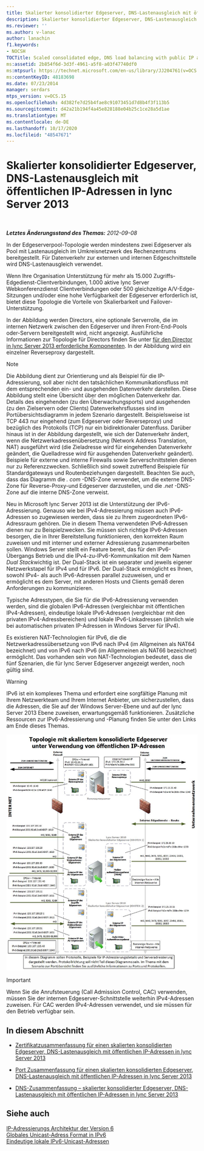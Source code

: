 ```yaml
---
title: Skalierter konsolidierter Edgeserver, DNS-Lastenausgleich mit öffentlichen IP-Adressen
description: Skalierter konsolidierter Edgeserver, DNS-Lastenausgleich mit öffentlichen IP-Adressen.
ms.reviewer: ''
ms.author: v-lanac
author: lanachin
f1.keywords:
- NOCSH
TOCTitle: Scaled consolidated edge, DNS load balancing with public IP addresses
ms:assetid: 2b854f6d-3d3f-4961-a5f8-a03f47740df0
ms:mtpsurl: https://technet.microsoft.com/en-us/library/JJ204761(v=OCS.15)
ms:contentKeyID: 48183698
ms.date: 07/23/2014
manager: serdars
mtps_version: v=OCS.15
ms.openlocfilehash: 4d382fe7d25b4fae8c91073451d7d8b4f3f113b5
ms.sourcegitcommit: d42a21b194f4a45e828188e04b25c1ce28a5d1ae
ms.translationtype: MT
ms.contentlocale: de-DE
ms.lasthandoff: 10/17/2020
ms.locfileid: "48547671"
---
```

# <a name="scaled-consolidated-edge-dns-load-balancing-with-public-ip-addresses-in-lync-server-2013"></a>Skalierter konsolidierter Edgeserver, DNS-Lastenausgleich mit öffentlichen IP-Adressen in lync Server 2013

<div data-xmlns="http://www.w3.org/1999/xhtml">

<div class="topic" data-xmlns="http://www.w3.org/1999/xhtml" data-msxsl="urn:schemas-microsoft-com:xslt" data-cs="https://msdn.microsoft.com/">

<div data-asp="https://msdn2.microsoft.com/asp">



</div>

<div id="mainSection">

<div id="mainBody">

<span> </span>

_**Letztes Änderungsstand des Themas:** 2012-09-08_

In der Edgeserverpool-Topologie werden mindestens zwei Edgeserver als Pool mit Lastenausgleich im Umkreisnetzwerk des Rechenzentrums bereitgestellt. Für Datenverkehr zur externen und internen Edgeschnittstelle wird DNS-Lastenausgleich verwendet.

Wenn Ihre Organisation Unterstützung für mehr als 15.000 Zugriffs-Edgedienst-Clientverbindungen, 1.000 aktive lync Server Webkonferenzdienst Clientverbindungen oder 500 gleichzeitige A/V-Edge-Sitzungen und/oder eine hohe Verfügbarkeit der Edgeserver erforderlich ist, bietet diese Topologie die Vorteile von Skalierbarkeit und Failover-Unterstützung.

In der Abbildung werden Directors, eine optionale Serverrolle, die im internen Netzwerk zwischen den Edgeserver und ihren Front-End-Pools oder-Servern bereitgestellt wird, nicht angezeigt. Ausführliche Informationen zur Topologie für Directors finden Sie unter [für den Director in lync Server 2013 erforderliche Komponenten](lync-server-2013-components-required-for-the-director.md). In der Abbildung wird ein einzelner Reverseproxy dargestellt.

<div>


> [!NOTE]
> Die Abbildung dient zur Orientierung und als Beispiel für die IP-Adressierung, soll aber nicht den tatsächlichen Kommunikationsfluss mit dem entsprechenden ein- und ausgehenden Datenverkehr darstellen. Diese Abbildung stellt eine Übersicht über den möglichen Datenverkehr dar. Details des eingehenden (zu den Überwachungsports) und ausgehenden (zu den Zielservern oder Clients) Datenverkehrsflusses sind im Portübersichtsdiagramm in jedem Szenario dargestellt. Beispielsweise ist TCP 443 nur eingehend (zum Edgeserver oder Reverseproxy) und bezüglich des Protokolls (TCP) nur ein bidirektionaler Datenfluss. Darüber hinaus ist in der Abbildung dargestellt, wie sich der Datenverkehr ändert, wenn die Netzwerkadressenübersetzung (Network Address Translation, NAT) ausgeführt wird (die Zieladresse wird für eingehenden Datenverkehr geändert, die Quelladresse wird für ausgehenden Datenverkehr geändert). Beispiele für externe und interne Firewalls sowie Serverschnittstelen dienen nur zu Referenzzwecken. Schließlich sind soweit zutreffend Beispiele für Standardgateways und Routenbeziehungen dargestellt. Beachten Sie auch, dass das Diagramm die <EM>. com</EM> -DNS-Zone verwendet, um die externe DNS-Zone für Reverse-Proxy-und Edgeserver darzustellen, und die <EM>.net</EM> -DNS-Zone auf die interne DNS-Zone verweist.



</div>

Neu in Microsoft lync Server 2013 ist die Unterstützung der IPv6-Adressierung. Genauso wie bei IPv4-Adressierung müssen auch IPv6-Adressen so zugewiesen werden, dass sie zu Ihrem zugeordneten IPv6-Adressraum gehören. Die in diesem Thema verwendeten IPv6-Adressen dienen nur zu Beispielzwecken. Sie müssen sich richtige IPv6-Adressen besorgen, die in Ihrer Bereitstellung funktionieren, den korrekten Raum zuweisen und mit interner und externer Adressierung zusammenarbeiten sollen. Windows Server stellt ein Feature bereit, das für den IPv6-Übergangs Betrieb und die IPv4-zu-IPv6-Kommunikation mit dem Namen *Dual Stack*wichtig ist. Der Dual-Stack ist ein separater und jeweils eigener Netzwerkstapel für IPv4 und für IPv6. Der Dual-Stack ermöglicht es Ihnen, sowohl IPv4- als auch IPv6-Adressen parallel zuzuweisen, und er ermöglicht es dem Server, mit anderen Hosts und Clients gemäß deren Anforderungen zu kommunizieren.

Typische Adresstypen, die Sie für die IPv6-Adressierung verwenden werden, sind die globalen IPv6-Adressen (vergleichbar mit öffentlichen IPv4-Adressen), eindeutige lokale IPv6-Adressen (vergleichbar mit den privaten IPv4-Adressbereichen) und lokale IPv6-Linkadressen (ähnlich wie bei automatischen privaten IP-Adressen in Windows Server für IPv4).

Es existieren NAT-Technologien für IPv6, die die Netzwerkadressübersetzung von IPv6 nach IPv4 (im Allgmeinen als NAT64 bezeichnet) und von IPv6 nach IPv6 (im Allgemeinen als NAT66 bezeichnet) ermöglicht. Das vorhanden sein von NAT-Technologien bedeutet, dass die fünf Szenarien, die für lync Server Edgeserver angezeigt werden, noch gültig sind.

<div>


> [!WARNING]
> IPv6 ist ein komplexes Thema und erfordert eine sorgfältige Planung mit Ihrem Netzwerkteam und Ihrem Internet Anbieter, um sicherzustellen, dass die Adressen, die Sie auf der Windows Server-Ebene und auf der lync Server 2013 Ebene zuweisen, erwartungsgemäß funktionieren. Zusätzliche Ressourcen zur IPv6-Adressierung und -Planung finden Sie unter den Links am Ende dieses Themas.



</div>

![7c1e3e6b-9b1b-4ac6-b0e7-9c256dbc2537](images/JJ204761.7c1e3e6b-9b1b-4ac6-b0e7-9c256dbc2537(OCS.15).jpg "7c1e3e6b-9b1b-4ac6-b0e7-9c256dbc2537")

<div>


> [!IMPORTANT]
> Wenn Sie die Anrufsteuerung (Call Admission Control, CAC) verwenden, müssen Sie der internen Edgeserver-Schnittstelle weiterhin IPv4-Adressen zuweisen. Für CAC werden IPv4-Adressen verwendet, und sie müssen für den Betrieb verfügbar sein.



</div>

<div>

## <a name="in-this-section"></a>In diesem Abschnitt

  - [Zertifikatzusammenfassung für einen skalierten konsolidierten Edgeserver, DNS-Lastenausgleich mit öffentlichen IP-Adressen in lync Server 2013](lync-server-2013-certificate-summary-scaled-consolidated-edge-dns-load-balancing-with-public-ip-addresses.md)

  - [Port Zusammenfassung für einen skalierten konsolidierten Edgeserver, DNS-Lastenausgleich mit öffentlichen IP-Adressen in lync Server 2013](lync-server-2013-port-summary-scaled-consolidated-edge-dns-load-balancing-with-public-ip-addresses.md)

  - [DNS-Zusammenfassung – skalierter konsolidierter Edgeserver, DNS-Lastenausgleich mit öffentlichen IP-Adressen in lync Server 2013](lync-server-2013-dns-summary-scaled-consolidated-edge-dns-load-balancing-with-public-ip-addresses.md)

</div>

<div>

## <a name="see-also"></a>Siehe auch


[IP-Adressierungs Architektur der Version 6](https://tools.ietf.org/html/rfc4291)  
[Globales Unicast-Adress Format in IPv6](https://tools.ietf.org/html/rfc3587)  
[Eindeutige lokale IPv6-Unicast-Adressen](https://tools.ietf.org/html/rfc4193)  
  

</div>

</div>

<span> </span>

</div>

</div>

</div>

